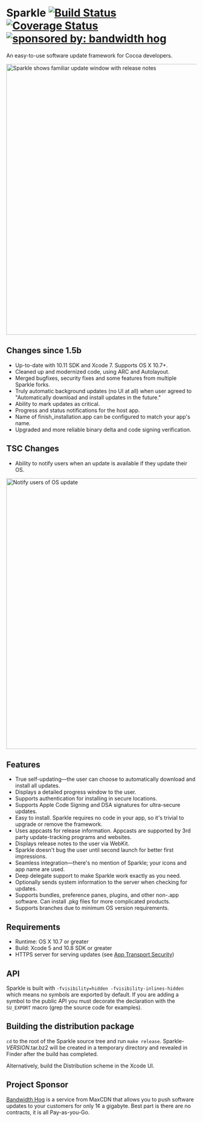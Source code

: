# Sparkle [![Build Status](https://travis-ci.org/sparkle-project/Sparkle.svg?branch=master)](https://travis-ci.org/sparkle-project/Sparkle) [![Coverage Status](https://coveralls.io/repos/sparkle-project/Sparkle/badge.svg?branch=master&service=github)](https://coveralls.io/github/sparkle-project/Sparkle?branch=master) <a href="https://www.bandwidthhog.com/?utm_source=sparkle-github&amp;utm_medium=badge&amp;utm_campaign=readme"><img src="https://img.shields.io/badge/sponsored%20by-Bandwidth%20Hog-orange.svg" alt="sponsored by: bandwidth hog"></a>

An easy-to-use software update framework for Cocoa developers.

<img src="Resources/Screenshot.png" width="715" alt="Sparkle shows familiar update window with release notes">

## Changes since 1.5b

* Up-to-date with 10.11 SDK and Xcode 7. Supports OS X 10.7+.
* Cleaned up and modernized code, using ARC and Autolayout.
* Merged bugfixes, security fixes and some features from multiple Sparkle forks.
* Truly automatic background updates (no UI at all) when user agreed to "Automatically download and install updates in the future."
* Ability to mark updates as critical.
* Progress and status notifications for the host app.
* Name of finish_installation.app can be configured to match your app's name.
* Upgraded and more reliable binary delta and code signing verification.

## TSC Changes
* Ability to notify users when an update is available if they update their OS.
<img src="Resources/OSUpdate.png" width="715" alt="Notify users of OS update">

## Features

* True self-updating—the user can choose to automatically download and install all updates.
* Displays a detailed progress window to the user.
* Supports authentication for installing in secure locations.
* Supports Apple Code Signing and DSA signatures for ultra-secure updates.
* Easy to install. Sparkle requires no code in your app, so it's trivial to upgrade or remove the framework.
* Uses appcasts for release information. Appcasts are supported by 3rd party update-tracking programs and websites.
* Displays release notes to the user via WebKit.
* Sparkle doesn't bug the user until second launch for better first impressions.
* Seamless integration—there's no mention of Sparkle; your icons and app name are used.
* Deep delegate support to make Sparkle work exactly as you need.
* Optionally sends system information to the server when checking for updates.
* Supports bundles, preference panes, plugins, and other non-.app software. Can install .pkg files for more complicated products.
* Supports branches due to minimum OS version requirements.

## Requirements

* Runtime: OS X 10.7 or greater
* Build: Xcode 5 and 10.8 SDK or greater
* HTTPS server for serving updates (see [App Transport Security](http://sparkle-project.org/documentation/app-transport-security/))

## API

Sparkle is built with `-fvisibility=hidden -fvisibility-inlines-hidden` which means no symbols are exported by default.
If you are adding a symbol to the public API you must decorate the declaration with the `SU_EXPORT` macro (grep the source code for examples).

## Building the distribution package

`cd` to the root of the Sparkle source tree and run `make release`. Sparkle-*VERSION*.tar.bz2 will be created in a temporary directory and revealed in Finder after the build has completed.

Alternatively, build the Distribution scheme in the Xcode UI.

## Project Sponsor

[Bandwidth Hog](https://www.bandwidthhog.com/?utm_source=sparkle-github&utm_medium=link&utm_campaign=readme-footer) is a service from MaxCDN
that allows you to push software updates to your customers for only 1¢ a gigabyte. Best part is there are no contracts, it is all Pay-as-you-Go.
